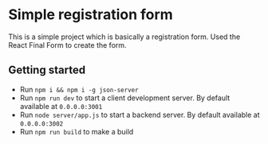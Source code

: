 # Simple registration form

This is a simple project which is basically a registration form. Used the React Final Form to create the form.

## Getting started

- Run `npm i && npm i -g json-server`
- Run `npm run dev` to start a client development server. By default available at `0.0.0.0:3001`
- Run `node server/app.js` to start a backend server. By default available at `0.0.0.0:3002`
- Run `npm run build` to make a build